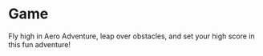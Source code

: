 # Game
Fly high in Aero Adventure, leap over obstacles, and set your high score in this fun adventure!

